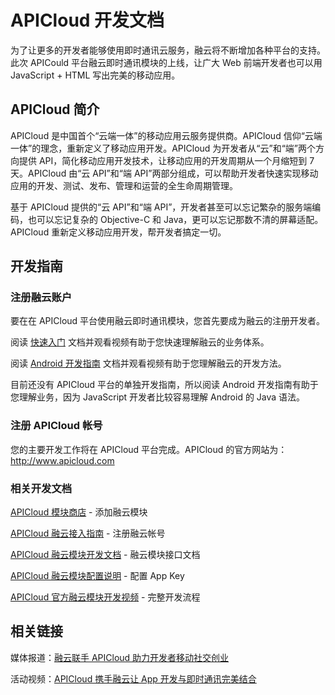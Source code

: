 # APICloud 开发文档

为了让更多的开发者能够使用即时通讯云服务，融云将不断增加各种平台的支持。此次 APICould 平台融云即时通讯模块的上线，让广大 Web 前端开发者也可以用 JavaScript + HTML 写出完美的移动应用。

## APICloud 简介

APICloud 是中国首个“云端一体”的移动应用云服务提供商。APICloud 信仰“云端一体”的理念，重新定义了移动应用开发。APICloud 为开发者从“云”和“端”两个方向提供 API，简化移动应用开发技术，让移动应用的开发周期从一个月缩短到 7 天。APICloud 由“云 API”和“端 API”两部分组成，可以帮助开发者快速实现移动应用的开发、测试、发布、管理和运营的全生命周期管理。

基于 APICloud 提供的“云 API”和“端 API”，开发者甚至可以忘记繁杂的服务端编码，也可以忘记复杂的 Objective-C 和 Java，更可以忘记那数不清的屏幕适配。APICloud 重新定义移动应用开发，帮开发者搞定一切。

## 开发指南

### 注册融云账户

要在在 APICloud 平台使用融云即时通讯模块，您首先要成为融云的注册开发者。

阅读 [快速入门](index.html) 文档并观看视频有助于您快速理解融云的业务体系。

阅读 [Android 开发指南](android.html) 文档并观看视频有助于您理解融云的开发方法。

<div class="bs-callout bs-callout-info">
目前还没有 APICloud 平台的单独开发指南，所以阅读 Android 开发指南有助于您理解业务，因为 JavaScript 开发者比较容易理解 Android 的 Java 语法。
</div>

### 注册 APICloud 帐号

您的主要开发工作将在 APICloud 平台完成。APICloud 的官方网站为：http://www.apicloud.com

### 相关开发文档

[APICloud 模块商店](http://www.apicloud.com/modulestore) - 添加融云模块

[APICloud 融云接入指南](http://docs.apicloud.com/APICloud/%E5%BC%80%E6%94%BE%E5%B9%B3%E5%8F%B0%E6%8E%A5%E5%85%A5%E6%8C%87%E5%8D%97/rongCloud) - 注册融云帐号

[APICloud 融云模块开发文档](http://docs.apicloud.com/%E7%AB%AFAPI/%E5%BC%80%E6%94%BESDK/rongCloud) - 融云模块接口文档

[APICloud 融云模块配置说明](http://docs.apicloud.com/APICloud/%E6%8A%80%E6%9C%AF%E4%B8%93%E9%A2%98/app-config-manual#21-1) - 配置 App Key

[APICloud 官方融云模块开发视频](http://resource.apicloud.com/video/YY8.mp4) - 完整开发流程

## 相关链接

媒体报道：[融云联手 APICloud 助力开发者移动社交创业](http://weibo.com/p/1001603809027288078447)

活动视频：[APICloud 携手融云让 App 开发与即时通讯完美结合](http://v.cuctv.com/video/player_6otehcS-0UM.html)
